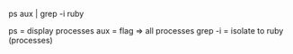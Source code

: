 ps aux | grep -i ruby

ps = display processes
aux = flag => all processes
grep -i = isolate to ruby (processes)
